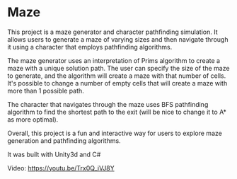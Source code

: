 # Maze
This project is a maze generator and character pathfinding simulation. It allows users to generate a maze of varying sizes and then navigate through it using a character that employs pathfinding algorithms.

The maze generator uses an interpretation of Prims algorithm to create a maze with a unique solution path. The user can specify the size of the maze to generate, and the algorithm will create a maze with that number of cells. It's possible to change a number of empty cells that will create a maze with more than 1 possible path.

The character that navigates through the maze uses BFS pathfinding algorithm to find the shortest path to the exit (will be nice to change it to A* as more optimal).

Overall, this project is a fun and interactive way for users to explore maze generation and pathfinding algorithms.

It was built with Unity3d and C#

Video: https://youtu.be/Trx0Q_iVJ8Y 
